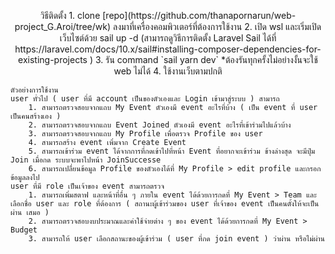 <p align="center">
    วิธีติดตั้ง
    1. clone [repo](https://github.com/thanapornarun/web-project_G.Aroi/tree/wk) ลงมาที่เครื่องคอมพิวเตอร์ที่ต้องการใช้งาน
    2. เปิด wsl และเริ่มเปิดเว็บไซต์ด้วย sail up -d (สามารถดูวิธีการติดตั้ง Laravel Sail ได้ที่ https://laravel.com/docs/10.x/sail#installing-composer-dependencies-for-existing-projects )
    3. รัน command `sail yarn dev` *ต้องรันทุกครั้งไม่อย่างงั้นจะใช้ web ไม่ได้
    4. ใช้งานเว็บตามปกติ

    ตัวอย่างการใช้งาน
    user ทั่วไป ( user ที่มี account เป็นของตัวเองและ Login เข้ามาสู่ระบบ ) สามารถ
        1. สามารถตรวจสอบจากแถบ My Event ตัวเองมี event อะไรที่บ้าง ( เป็น event ที่ user เป็นคนสร้างเอง )
        2. สามารถตรวจสอบจากแถบ Event Joined ตัวเองมี event อะไรที่เข้าร่วมไปแล้วบ้าง
        3. สามารถตรวจสอบจากแถบ My Profile เพื่อตรวจ Profile ของ user
        4. สามารถสร้าง event เพิ่มจาก Create Event
        5. สามารถเข้าร่วม event ได้จากการที่กดเข้าไปที่หน้า Event ที่อยากจะเข้าร่วม ข้างล่างสุด จะมีปุ่ม Join เมื่อกด ระบบจะพาไปหน้า JoinSuccesse
        6. สามารถเปลื่ยนข้อมูล Profile ของตัวเองได้ที่ My Profile > edit profile และกรอกข้อมูลลงไป
    user ที่มี role เป็นเจ้าของ event สามารถตรวจ
        1. สามารถเพิ่มสตาฟ และหน้าที่อื่น ๆ ภายใน event ได้ด้วยการกดที่ My Event > Team และเลือกชื่อ user และ role ที่ต้องการ ( สถานะผู้เข้าร่วมของ user ที่เจ้าของ event เป็นคนตั้งให้จะเป็น ผ่าน เสมอ )
        2. สามารถตรวจสอบงบประมาณและค่าใช้จ่ายต่าง ๆ ของ event ได้ด้วยการกดที่ My Event > Budget
        3. สามารถให้ user เลือกสถานะของผู้เข้าร่วม ( user ที่กด join event ) ว่าผ่าน หรือไม่ผ่าน
</p>
